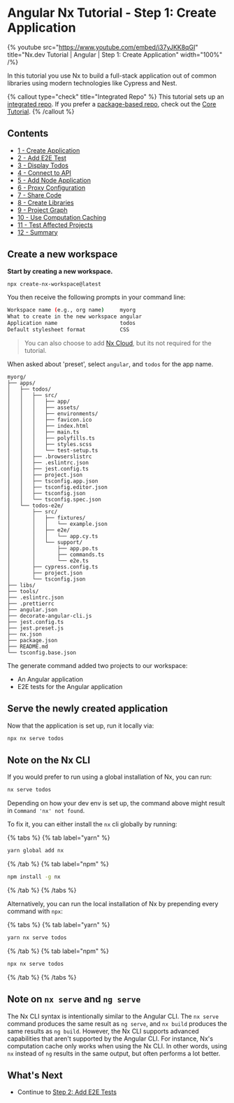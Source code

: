 # Angular Nx Tutorial - Step 1: Create Application

{% youtube
src="https://www.youtube.com/embed/i37yJKK8qGI"
title="Nx.dev Tutorial | Angular | Step 1: Create Application"
width="100%" /%}

In this tutorial you use Nx to build a full-stack application out of common libraries using modern technologies like Cypress and Nest.

{% callout type="check" title="Integrated Repo" %}
This tutorial sets up an [integrated repo](/concepts/integrated-vs-package-based). If you prefer a [package-based repo](/concepts/integrated-vs-package-based), check out the [Core Tutorial](/getting-started/core-tutorial).
{% /callout %}

## Contents

- [1 - Create Application](/angular-tutorial/01-create-application)
- [2 - Add E2E Test](/angular-tutorial/02-add-e2e-test)
- [3 - Display Todos](/angular-tutorial/03-display-todos)
- [4 - Connect to API](/angular-tutorial/04-connect-to-api)
- [5 - Add Node Application](/angular-tutorial/05-add-node-app)
- [6 - Proxy Configuration](/angular-tutorial/06-proxy)
- [7 - Share Code](/angular-tutorial/07-share-code)
- [8 - Create Libraries](/angular-tutorial/08-create-libs)
- [9 - Project Graph](/angular-tutorial/09-dep-graph)
- [10 - Use Computation Caching](/angular-tutorial/10-computation-caching)
- [11 - Test Affected Projects](/angular-tutorial/11-test-affected-projects)
- [12 - Summary](/angular-tutorial/12-summary)

## Create a new workspace

**Start by creating a new workspace.**

```bash
npx create-nx-workspace@latest
```

You then receive the following prompts in your command line:

```bash
Workspace name (e.g., org name)     myorg
What to create in the new workspace angular
Application name                    todos
Default stylesheet format           CSS
```

> You can also choose to add [Nx Cloud](https://nx.app), but its not required for the tutorial.

When asked about 'preset', select `angular`, and `todos` for the app name.

```treeview
myorg/
├── apps/
│   ├── todos/
│   │   ├── src/
│   │   │   ├── app/
│   │   │   ├── assets/
│   │   │   ├── environments/
│   │   │   ├── favicon.ico
│   │   │   ├── index.html
│   │   │   ├── main.ts
│   │   │   ├── polyfills.ts
│   │   │   ├── styles.scss
│   │   │   └── test-setup.ts
│   │   ├── .browserslistrc
│   │   ├── .eslintrc.json
│   │   ├── jest.config.ts
│   │   ├── project.json
│   │   ├── tsconfig.app.json
│   │   ├── tsconfig.editor.json
│   │   ├── tsconfig.json
│   │   └── tsconfig.spec.json
│   └── todos-e2e/
│       ├── src/
│       │   ├── fixtures/
│       │   │   └── example.json
│       │   ├── e2e/
│       │   │   └── app.cy.ts
│       │   └── support/
│       │       ├── app.po.ts
│       │       ├── commands.ts
│       │       └── e2e.ts
│       ├── cypress.config.ts
│       ├── project.json
│       └── tsconfig.json
├── libs/
├── tools/
├── .eslintrc.json
├── .prettierrc
├── angular.json
├── decorate-angular-cli.js
├── jest.config.ts
├── jest.preset.js
├── nx.json
├── package.json
├── README.md
└── tsconfig.base.json
```

The generate command added two projects to our workspace:

- An Angular application
- E2E tests for the Angular application

## Serve the newly created application

Now that the application is set up, run it locally via:

```bash
npx nx serve todos
```

## Note on the Nx CLI

If you would prefer to run using a global installation of Nx, you can run:

```bash
nx serve todos
```

Depending on how your dev env is set up, the command above might result in `Command 'nx' not found`.

To fix it, you can either install the `nx` cli globally by running:

{% tabs %}
{% tab label="yarn" %}

```bash
yarn global add nx
```

{% /tab %}
{% tab label="npm" %}

```bash
npm install -g nx
```

{% /tab %}
{% /tabs %}

Alternatively, you can run the local installation of Nx by prepending every command with `npx`:

{% tabs %}
{% tab label="yarn" %}

```bash
yarn nx serve todos
```

{% /tab %}
{% tab label="npm" %}

```bash
npx nx serve todos
```

{% /tab %}
{% /tabs %}

## Note on `nx serve` and `ng serve`

The Nx CLI syntax is intentionally similar to the Angular CLI. The `nx serve` command
produces the same result as `ng serve`, and `nx build` produces the same results as `ng build`. However, the Nx CLI
supports advanced capabilities that aren't supported by the Angular CLI. For instance, Nx's computation cache only
works when using the Nx CLI. In other words, using `nx` instead of `ng` results in the same output, but often performs
a lot better.

## What's Next

- Continue to [Step 2: Add E2E Tests](/angular-tutorial/02-add-e2e-test)
